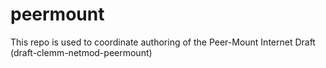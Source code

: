 # peermount
This repo is used to coordinate authoring of the Peer-Mount Internet Draft (draft-clemm-netmod-peermount)
